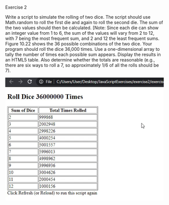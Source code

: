 Exercise 2

Write a script to simulate the rolling of two dice. The script should use Math.random to roll
the first die and again to roll the second die. The sum of the two values should then be calculated.
[Note: Since each die can show an integer value from 1 to 6, the sum of the values will vary from 2
to 12, with 7 being the most frequent sum, and 2 and 12 the least frequent sums. Figure 10.22
shows the 36 possible combinations of the two dice. Your program should roll the dice 36,000
times. Use a one-dimensional array to tally the number of times each possible sum appears. Display
the results in an HTML5 table. Also determine whether the totals are reasonable (e.g., there are six
ways to roll a 7, so approximately 1/6 of all the rolls should be 7).

![ImgName](https://github.com/uendihoxha/JavaScriptExercises/blob/master/gifs/gif2.gif)

